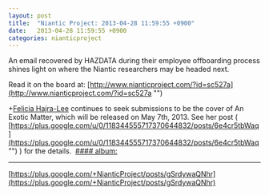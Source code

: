 ```yaml
---
layout: post
title:  "Niantic Project: 2013-04-28 11:59:55 +0900"
date:   2013-04-28 11:59:55 +0900
categories: nianticproject
---
```

An email recovered by HAZDATA during their employee offboarding process shines light on where the Niantic researchers may be headed next.

Read it on the board at: [http://www.nianticproject.com/?id=sc527a](http://www.nianticproject.com/?id=sc527a "")

+[Felicia Hajra-Lee](https://plus.google.com/118344555717370644832 "") continues to seek submissions to be the cover of An Exotic Matter, which will be released on May 7th, 2013. See her post ( [https://plus.google.com/u/0/118344555717370644832/posts/6e4cr5tbWaq](https://plus.google.com/u/0/118344555717370644832/posts/6e4cr5tbWaq "") ) for the details. 
[#### album: ](https://plus.google.com/photos/105211554081025512763/albums/5871726706277518689 "")
- - -
[https://plus.google.com/+NianticProject/posts/gSrdywaQNhr](https://plus.google.com/+NianticProject/posts/gSrdywaQNhr)
